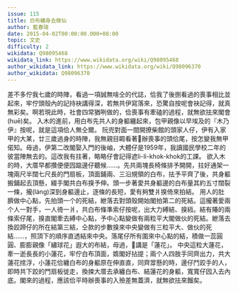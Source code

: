 ```yaml
---
issue: 115
title: 白布纏身去做仙
author: 藍春瑞
date: 2015-04-02T00:00:00.000+08:00
topic: 文史
difficulty: 2
wikidata: Q98095468
wikidata_link: https://www.wikidata.org/wiki/Q98095468
author_wikidata_link: https://www.wikidata.org/wiki/Q98096370
author_wikidata: Q98096370
---
```

差不多佇我七歲的時陣，看過一項誠無啥仝的代誌，佮我了後捌看過的喪事相比並起來，牢佇頭殼內的記持袂講得深，若無共伊寫落來，恐驚自按呢會袂記得，就真無彩矣。啊若現此時，社會四常猶咧做的，佮喪事有牽磕的過程，就無欲抾來閣會(huē)矣。
入木的進前，用白布先共人的身軀纏起來，包甲親像以早埃及的『木乃伊』按呢，就是這項佮人無仝爾。
阮兜對面一間開撩柴館的頭家人仔，伊有入家甲的大某，廿三歲過身的時陣，我無親目睭看著𪜶辦喪事的頭佮尾，按怎變我無甲偌知。毋過，伊第二改閣娶入門的後岫，大體仔是1959年，我讀國民學校二年的彼當陣無去的。這改我有拄著，略略仔會記得遮li-li-khok-khok的工課。
欲入木的時，大厝早都攢便便囥踮邊仔聽候……。先共兩塊長椅條排予開開，拄好通架一塊兩尺半闊七尺長的門扇板，頂面鋪兩、三沿規領的白布，抾予平齊了後，共身軀搬鋪起去頂懸，綴手閣共白布搝予伸。頭一步著愛共身軀邊的白布量其約五寸闊裂一條，攏(láng)深到身軀邊止，逐條的長短，愛有夠雙爿搝倚來拍結。
用人的肚臍做中心點，先拍頭一个的死結，紲落去對頭殼開始閣拍第二的死結。這攏著愛兩个人一對手，一人徛一爿，共白布條準索仔按呢，出大力縛結、搝絚。結有賰的兩條索仔尾，搝直閣牽去縛中心點，予中心點變做有兩粒平大閣做伙的死結。紲落去換跤蹄仔的所在結第三結，仝款的步數搝來中央變做有三粒平大、做伙的死結……，照頂下的順序直透結來中央。落尾仔所有圍來中心點的結，積做一蕊圓圓、膨膨親像「繡球花」遐大的布結，毋過，𪜶講是「蓮花」。
中央這粒大蓮花，牽一逝長長的小蓮花，牢佇白布頂面，媠閣好拈提；兩个人四肢手同齊出力，共大蓮花捾浮，小蓮花佮纏白布的身軀原在伸直直，同齊牚懸的時，邊仔鬥跤手的人，即時共下跤的門扇板徙走，換捒大厝去承纏白布、結蓮花的身軀，寬寬仔囥入去內底。閣來的過程，應該佮平時辦喪事的入殮差無蓋濟，就無欲抾來餾矣。